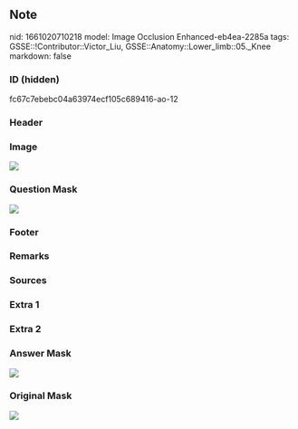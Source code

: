 ## Note
nid: 1661020710218
model: Image Occlusion Enhanced-eb4ea-2285a
tags: GSSE::!Contributor::Victor_Liu, GSSE::Anatomy::Lower_limb::05._Knee
markdown: false

### ID (hidden)
fc67c7ebebc04a63974ecf105c689416-ao-12

### Header


### Image
<img src="tmpctbo768z.png">

### Question Mask
<img src="fc67c7ebebc04a63974ecf105c689416-ao-12-Q.svg">

### Footer


### Remarks


### Sources


### Extra 1


### Extra 2


### Answer Mask
<img src="fc67c7ebebc04a63974ecf105c689416-ao-12-A.svg">

### Original Mask
<img src="fc67c7ebebc04a63974ecf105c689416-ao-O.svg">
